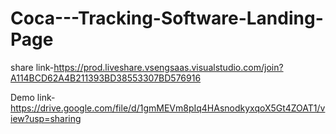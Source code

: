 # Coca---Tracking-Software-Landing-Page

share link-https://prod.liveshare.vsengsaas.visualstudio.com/join?A114BCD62A4B211393BD38553307BD576916

Demo link-https://drive.google.com/file/d/1gmMEVm8pIq4HAsnodkyxqoX5Gt4ZOAT1/view?usp=sharing
